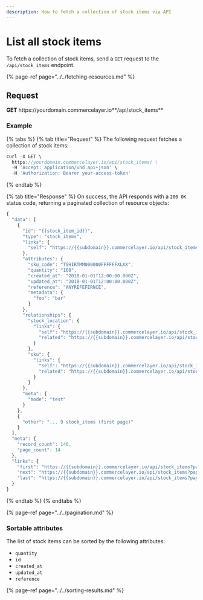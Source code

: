 ```yaml
---
description: How to fetch a collection of stock items via API
---
```


# List all stock items

To fetch a collection of stock items, send a `GET` request to the `/api/stock_items` endpoint.

{% page-ref page="../../fetching-resources.md" %}

## Request

**GET** https://<i></i>yourdomain.commercelayer.io**/api/stock_items**

### **Example**

{% tabs %}
{% tab title="Request" %}
The following request fetches a collection of stock items:

```javascript
curl -X GET \
  https://yourdomain.commercelayer.io/api/stock_items/ \
  -H 'Accept: application/vnd.api+json' \
  -H 'Authorization: Bearer your-access-token'
```
{% endtab %}

{% tab title="Response" %}
On success, the API responds with a `200 OK` status code, returning a paginated collection of resource objects:

```javascript
{
  "data": [
    {
      "id": "{{stock_item_id}}",
      "type": "stock_items",
      "links": {
        "self": "https://{{subdomain}}.commercelayer.io/api/stock_items/{{stock_item_id}}"
      },
      "attributes": {
        "sku_code": "TSHIRTMM000000FFFFFFXLXX",
        "quantity": "100",
        "created_at": "2018-01-01T12:00:00.000Z",
        "updated_at": "2018-01-01T12:00:00.000Z",
        "reference": "ANYREFEFERNCE",
        "metadata": {
          "foo": "bar"
        }
      },
      "relationships": {
        "stock_location": {
          "links": {
            "self": "https://{{subdomain}}.commercelayer.io/api/stock_items/{{stock_item_id}}/relationships/stock_location",
            "related": "https://{{subdomain}}.commercelayer.io/api/stock_items/{{stock_item_id}}/stock_location"
          }
        },
        "sku": {
          "links": {
            "self": "https://{{subdomain}}.commercelayer.io/api/stock_items/{{stock_item_id}}/relationships/sku",
            "related": "https://{{subdomain}}.commercelayer.io/api/stock_items/{{stock_item_id}}/sku"
          }
        }
      },
      "meta": {
        "mode": "test"
      }
    },
    {
      "other": "... 9 stock_items (first page)"
    }
  ],
  "meta": {
    "record_count": 140,
    "page_count": 14
  },
  "links": {
    "first": "https://{{subdomain}}.commercelayer.io/api/stock_items?page[number]=1&page[size]=10",
    "next": "https://{{subdomain}}.commercelayer.io/api/stock_items?page[number]=2&page[size]=10",
    "last": "https://{{subdomain}}.commercelayer.io/api/stock_items?page[number]=14&page[size]=10"
  }
}
```
{% endtab %}
{% endtabs %}

{% page-ref page="../../pagination.md" %}

### Sortable attributes

The list of stock items can be sorted by the following attributes:

* `quantity`
* `id`
* `created_at`
* `updated_at`
* `reference`

{% page-ref page="../../sorting-results.md" %}
